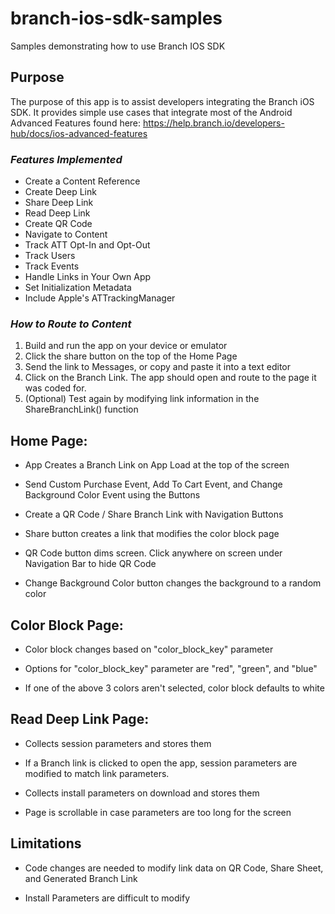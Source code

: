 # branch-ios-sdk-samples
Samples demonstrating how to use Branch IOS SDK

## Purpose

The purpose of this app is to assist developers integrating the Branch iOS SDK.
It provides simple use cases that integrate most of the Android Advanced Features found here: https://help.branch.io/developers-hub/docs/ios-advanced-features

### *Features Implemented*
- Create a Content Reference
- Create Deep Link
- Share Deep Link
- Read Deep Link
- Create QR Code
- Navigate to Content
- Track ATT Opt-In and Opt-Out
- Track Users
- Track Events
- Handle Links in Your Own App
- Set Initialization Metadata
- Include Apple's ATTrackingManager

### *How to Route to Content*
1. Build and run the app on your device or emulator
2. Click the share button on the top of the Home Page
3. Send the link to Messages, or copy and paste it into a text editor
4. Click on the Branch Link. The app should open and route to the page it was coded for.
5. (Optional) Test again by modifying link information in the ShareBranchLink() function

## Home Page:

- App Creates a Branch Link on App Load at the top of the screen

- Send Custom Purchase Event, Add To Cart Event, and Change Background Color Event using the Buttons

- Create a QR Code / Share Branch Link with Navigation Buttons

- Share button creates a link that modifies the color block page

- QR Code button dims screen. Click anywhere on screen under Navigation Bar to hide QR Code

- Change Background Color button changes the background to a random color

## Color Block Page:

- Color block changes based on "color_block_key" parameter

- Options for "color_block_key" parameter are "red", "green", and "blue"

- If one of the above 3 colors aren't selected, color block defaults to white

## Read Deep Link Page:

- Collects session parameters and stores them

- If a Branch link is clicked to open the app, session parameters are modified to match link parameters.

- Collects install parameters on download and stores them

- Page is scrollable in case parameters are too long for the screen

## Limitations

- Code changes are needed to modify link data on QR Code, Share Sheet, and Generated Branch Link

- Install Parameters are difficult to modify
